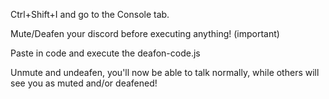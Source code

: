 Ctrl+Shift+I and go to the Console tab.

Mute/Deafen your discord before executing anything! (important)

Paste in code and execute the deafon-code.js

Unmute and undeafen, you'll now be able to talk normally, while others will see you as muted and/or deafened!
